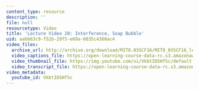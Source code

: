 ```yaml
---
content_type: resource
description: ''
file: null
resourcetype: Video
title: 'Lecture Video 20: Interference, Soap Bubble'
uid: aabb63c9-f52b-29f5-e69a-6035c4366ac4
video_files:
  archive_url: http://archive.org/download/MIT8.03SCF16/MIT8_03SCF16_lec20_300k.mp4
  video_captions_file: https://open-learning-course-data-rc.s3.amazonaws.com/8-03sc-physics-iii-vibrations-and-waves-fall-2016/a6d82548358553d1bfa588bb5560ee8b_VkbtIDSHfSc.vtt
  video_thumbnail_file: https://img.youtube.com/vi/VkbtIDSHfSc/default.jpg
  video_transcript_file: https://open-learning-course-data-rc.s3.amazonaws.com/8-03sc-physics-iii-vibrations-and-waves-fall-2016/852af1a41ebf2343813d12f79fc35a5d_VkbtIDSHfSc.pdf
video_metadata:
  youtube_id: VkbtIDSHfSc
---
```

